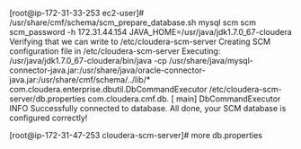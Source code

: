[root@ip-172-31-33-253 ec2-user]# /usr/share/cmf/schema/scm_prepare_database.sh mysql scm scm scm_password -h 172.31.44.154 JAVA_HOME=/usr/java/jdk1.7.0_67-cloudera Verifying that we can write to /etc/cloudera-scm-server Creating SCM configuration file in /etc/cloudera-scm-server Executing: /usr/java/jdk1.7.0_67-cloudera/bin/java -cp /usr/share/java/mysql-connector-java.jar:/usr/share/java/oracle-connector-java.jar:/usr/share/cmf/schema/../lib/* com.cloudera.enterprise.dbutil.DbCommandExecutor /etc/cloudera-scm-server/db.properties com.cloudera.cmf.db. [ main] DbCommandExecutor INFO Successfully connected to database. All done, your SCM database is configured correctly!

[root@ip-172-31-47-253 cloudera-scm-server]# more db.properties
